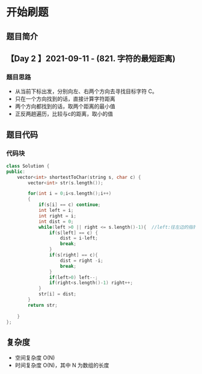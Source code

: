 # 开始刷题

## 题目简介

 
【Day 2 】2021-09-11 - (821. 字符的最短距离)
-------------------


### 题目思路

+ 从当前下标出发，分别向左、右两个方向去寻找目标字符 C。
+ 只在一个方向找到的话，直接计算字符距离
+ 两个方向都找到的话，取两个距离的最小值
+ 正反两趟遍历，比较与c的距离，取小的值

## 题目代码
### 代码块
``` c++
class Solution {
public:
    vector<int> shortestToChar(string s, char c) {
        vector<int> str(s.length());

        for(int i = 0;i<s.length();i++)
        {
            if(s[i] == c) continue;
            int left = i;
            int right = i;
            int dist = 0;
            while(left >0 || right <= s.length()-1){  //left:往左边的指针 right：往右边的指针
                if(s[left] == c) {
                    dist = i-left;
                    break;
                }
                if(s[right] == c){
                    dist = right -i;
                    break;
                }
                if(left>0) left--;
                if(right<s.length()-1) right++;
            }
            str[i] = dist;
        }
        return str;
        
    }
};
```

## 复杂度
+ 空间复杂度 O(N)
+ 时间复杂度 O(N)，其中 N 为数组的长度